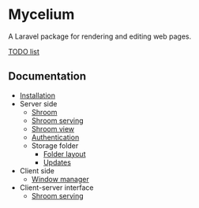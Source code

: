 Mycelium
========

A Laravel package for rendering and editing web pages.

[TODO list](docs/TODO.md)


Documentation
-------------

- [Installation](docs/installation.md)
- Server side
    - [Shroom](docs/shroom.md)
    - [Shroom serving](docs/shroom-serving.md)
    - [Shroom view](docs/shroom-view.md)
    - [Authentication](docs/authentication.md)
    - Storage folder
        - [Folder layout](docs/storage-folder-layout.md)
        - [Updates](docs/storage-updates.md)
- Client side
    - [Window manager](docs/window-manager.md)
- Client-server interface
    - [Shroom serving](docs/single-shroom-http-interface.md)